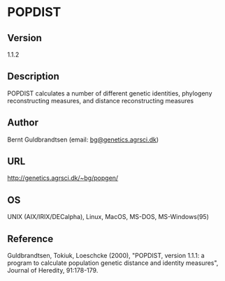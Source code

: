 # POPDIST

## Version
1.1.2

## Description
POPDIST calculates a number of different genetic identities, phylogeny reconstructing measures, and distance reconstructing measures

## Author
Bernt Guldbrandtsen (email: bg@genetics.agrsci.dk)

## URL
http://genetics.agrsci.dk/~bg/popgen/

## OS
UNIX (AIX/IRIX/DECalpha), Linux, MacOS, MS-DOS, MS-Windows(95)

## Reference
Guldbrandtsen, Tokiuk, Loeschcke (2000), "POPDIST, version 1.1.1: a program to calculate population genetic distance and identity measures", Journal of Heredity, 91:178-179.